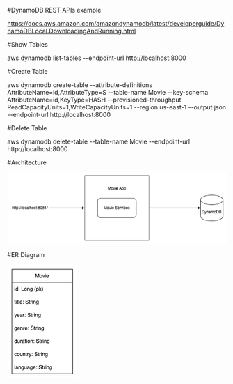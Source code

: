 #DynamoDB REST APIs example

https://docs.aws.amazon.com/amazondynamodb/latest/developerguide/DynamoDBLocal.DownloadingAndRunning.html

#Show Tables

aws dynamodb list-tables --endpoint-url http://localhost:8000

#Create Table

aws dynamodb create-table --attribute-definitions AttributeName=id,AttributeType=S --table-name Movie --key-schema AttributeName=id,KeyType=HASH --provisioned-throughput ReadCapacityUnits=1,WriteCapacityUnits=1 --region us-east-1 --output json --endpoint-url http://localhost:8000

#Delete Table

aws dynamodb delete-table --table-name Movie --endpoint-url http://localhost:8000

#Architecture

![architecture](architecture.png)

#ER Diagram

![er-diagram](er-diagram.png)